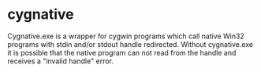 # cygnative
Cygnative.exe is a wrapper for cygwin programs which call native Win32 programs with stdin and/or stdout handle redirected. Without cygnative.exe it  is possible that the native program can not read from the handle and receives a "invalid handle" error.
